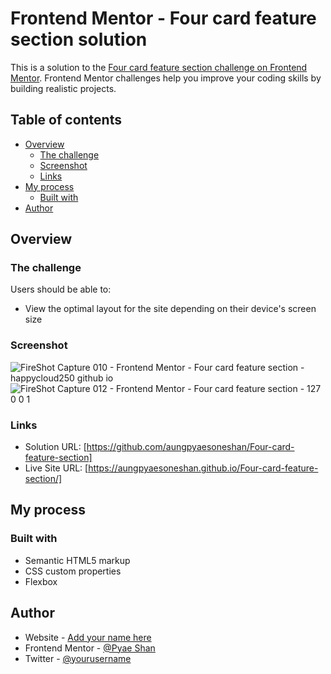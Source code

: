 # Frontend Mentor - Four card feature section solution

This is a solution to the [Four card feature section challenge on Frontend Mentor](https://www.frontendmentor.io/challenges/four-card-feature-section-weK1eFYK). Frontend Mentor challenges help you improve your coding skills by building realistic projects.

## Table of contents

- [Overview](#overview)
  - [The challenge](#the-challenge)
  - [Screenshot](#screenshot)
  - [Links](#links)
- [My process](#my-process)
  - [Built with](#built-with)
- [Author](#author)

## Overview

### The challenge

Users should be able to:

- View the optimal layout for the site depending on their device's screen size

### Screenshot
![FireShot Capture 010 - Frontend Mentor - Four card feature section - happycloud250 github io](https://user-images.githubusercontent.com/72793369/161108369-a60e6f4a-5cf9-4221-aaad-13f6e8d9e1b3.jpg)
![FireShot Capture 012 - Frontend Mentor - Four card feature section - 127 0 0 1](https://user-images.githubusercontent.com/72793369/161109197-30e7a5f7-0f54-4b0e-a289-603338636482.jpg)

### Links

- Solution URL: [https://github.com/aungpyaesoneshan/Four-card-feature-section]
- Live Site URL: [https://aungpyaesoneshan.github.io/Four-card-feature-section/]

## My process

### Built with

- Semantic HTML5 markup
- CSS custom properties
- Flexbox

## Author

- Website - [Add your name here](https://www.your-site.com)
- Frontend Mentor - [@Pyae Shan](https://www.frontendmentor.io/profile/Happycloud250)
- Twitter - [@yourusername](https://www.twitter.com/yourusername)
